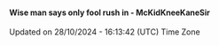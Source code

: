 #### Wise man says only fool rush in - McKidKneeKaneSir
Updated on 28/10/2024 - 16:13:42 (UTC) Time Zone
